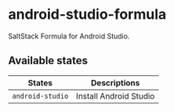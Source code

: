 # android-studio-formula

SaltStack Formula for Android Studio.


## Available states

| States | Descriptions |
| ------ | ------------ |
| `android-studio` | Install Android Studio |

